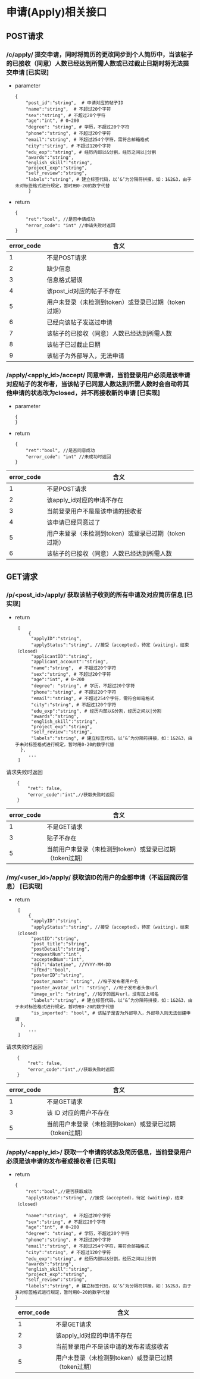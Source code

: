 # 申请(Apply)相关接口

## POST请求

### /c/apply/ 提交申请，同时将简历的更改同步到个人简历中，当该帖子的已接收（同意）人数已经达到所需人数或已过截止日期时将无法提交申请 [已实现]

- parameter

  ```
  {
      "post_id":"string",  # 申请对应的帖子ID
      "name":"string",  # 不超过20个字符
      "sex":"string", # 不超过20个字符
      "age":"int", # 0~200
      "degree": "string", # 学历，不超过20个字符
      "phone":"string", # 不超过20个字符
      "email":"string", # 不超过254个字符，需符合邮箱格式
      "city":"string", # 不超过120个字符
      "edu_exp":"string", # 经历内部以&分割，经历之间以|分割
      "awards":"string", 
      "english_skill":"string",
      "project_exp":"string",
      "self_review":"string",
      "labels":"string", # 建立标签代码，以‘&’为分隔符拼接，如：1&2&3，由于未对标签格式进行规定，暂时用0-20的数字代替
       }
  ```

- return

  ```
  {
      "ret":"bool", //是否申请成功
      "error_code": "int" //申请失败时返回
  }
  ```

| error_code | 含义                                                 |
| ---------- | ---------------------------------------------------- |
| 1          | 不是POST请求                                         |
| 2          | 缺少信息                                             |
| 3          | 信息格式错误                                         |
| 4          | 该post_id对应的帖子不存在                            |
| 5          | 用户未登录（未检测到token）或登录已过期（token过期） |
| 6          | 已经向该帖子发送过申请                               |
| 7          | 该帖子的已接收（同意）人数已经达到所需人数           |
| 8          | 该帖子已过截止日期                                   |
| 9          | 该帖子为外部导入，无法申请                           |

### /apply/\<apply_id\>/accept/ 同意申请，当前登录用户必须是该申请对应帖子的发布者，当该帖子已同意人数达到所需人数时会自动将其他申请的状态改为closed，并不再接收新的申请 [已实现]

- parameter

  ```
  {
  }
  
  ```

- return

  ```
  {
      "ret":"bool", //是否同意成功
      "error_code": "int" //未成功时返回
  }
  ```

| error_code | 含义                                                 |
| ---------- | ---------------------------------------------------- |
| 1          | 不是POST请求                                         |
| 2          | 该apply_id对应的申请不存在                           |
| 3          | 当前登录用户不是是该申请的接收者                     |
| 4          | 该申请已经同意过了                                   |
| 5          | 用户未登录（未检测到token）或登录已过期（token过期） |
| 6          | 该帖子的已接收（同意）人数已经达到所需人数           |

## GET请求

### /p/\<post_id\>/apply/ 获取该帖子收到的所有申请及对应简历信息 [已实现]

- return 

  ```
   [
       {
        "applyID":"string",
        "applyStatus":"string", //接受（accepted），待定（waiting），结束（closed）
        "applicantID":"string",
        "applicant_account":"string",
        "name":"string",  # 不超过20个字符
        "sex":"string", # 不超过20个字符
        "age":"int", # 0~200
        "degree": "string", # 学历，不超过20个字符
        "phone":"string", # 不超过20个字符
        "email":"string", # 不超过254个字符，需符合邮箱格式
        "city":"string", # 不超过120个字符
        "edu_exp":"string", # 经历内部以&分割，经历之间以|分割
        "awards":"string", 
        "english_skill":"string",
        "project_exp":"string",
        "self_review":"string",
        "labels":"string", # 建立标签代码，以‘&’为分隔符拼接，如：1&2&3，由于未对标签格式进行规定，暂时用0-20的数字代替
  	},
       ...
   ]
  ```

 请求失败时返回

```
    {
        "ret": false,
        "error_code":"int",//获取失败时返回
  	}
```

| error_code | 含义                                                     |
| ---------- | -------------------------------------------------------- |
| 1          | 不是GET请求                                              |
| 3          | 贴子不存在                                               |
| 5          | 当前用户未登录（未检测到token）或登录已过期（token过期） |

### /my/\<user_id\>/apply/ 获取该ID的用户的全部申请（不返回简历信息） [已实现]

- return

  ```
   [
       {
        "applyID":"string",
        "applyStatus":"string", //接受（accepted），待定（waiting），结束（closed）
        "postID":"string",
        "post_title":"string",
        "postDetail":"string",
        "requestNum":"int",
        "acceptedNum":"int",
        "ddl":"datetime", //YYYY-MM-DD
        "ifEnd":"bool",
        "posterID":"string",
        "poster_name": "string", //帖子发布者用户名
        "poster_avatar_url": "string", //帖子发布者头像url
        "image_url": "string", //帖子的图片url，没有加上域名
        "labels":"string", # 建立标签代码，以‘&’为分隔符拼接，如：1&2&3，由于未对标签格式进行规定，暂时用0-20的数字代替
        "is_imported": "bool", # 该贴子是否为外部导入，外部导入则无法创建申请
  	},
       ...
   ]
  ```

 请求失败时返回

```
    {
        "ret": false,
        "error_code":"int",//获取失败时返回
  	}
```

| error_code | 含义                                                     |
| ---------- | -------------------------------------------------------- |
| 1          | 不是GET请求                                              |
| 3          | 该 ID 对应的用户不存在                                   |
| 5          | 当前用户未登录（未检测到token）或登录已过期（token过期） |

### /apply/\<apply_id\>/ 获取一个申请的状态及简历信息，当前登录用户必须是该申请的发布者或接收者 [已实现]

- return

  ```
  {
      "ret":"bool",//是否获取成功
      "applyStatus":"string", //接受（accepted），待定（waiting），结束（closed）
      
      "name":"string",  # 不超过20个字符
      "sex":"string", # 不超过20个字符
      "age":"int", # 0~200
      "degree": "string", # 学历，不超过20个字符
      "phone":"string", # 不超过20个字符
      "email":"string", # 不超过254个字符，需符合邮箱格式
      "city":"string", # 不超过120个字符
      "edu_exp":"string", # 经历内部以&分割，经历之间以|分割
      "awards":"string", 
      "english_skill":"string",
      "project_exp":"string",
      "self_review":"string",
      "labels":"string", # 建立标签代码，以‘&’为分隔符拼接，如：1&2&3，由于未对标签格式进行规定，暂时用0-20的数字代替
  }
  ```

  | error_code | 含义                                                 |
  | ---------- | ---------------------------------------------------- |
  | 1          | 不是GET请求                                          |
  | 2          | 该apply_id对应的申请不存在                           |
  | 3          | 当前登录用户不是该申请的发布者或接收者               |
  | 5          | 用户未登录（未检测到token）或登录已过期（token过期） |

